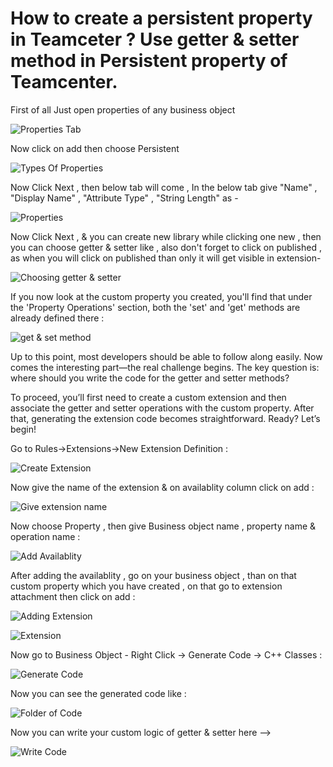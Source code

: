# How to create a persistent property in Teamceter ? Use getter & setter method in Persistent property of Teamcenter.

First of all Just open properties of any business object

![Properties Tab](26_1.JPG)

Now click on add then choose Persistent

![Types Of Properties](26-2.JPG)

Now Click Next , then below tab will come , In the below tab give "Name" , "Display Name" , "Attribute Type" , "String Length" as -

![Properties](26-3.JPG)

Now Click Next , & you can create new library while clicking one new , then you can choose getter & setter like , also don't forget to click on published , as when you will click on published than only it will get visible in extension-

![Choosing getter & setter](26-4.JPG)

If you now look at the custom property you created, you'll find that under the 'Property Operations' section, both the 'set' and 'get' methods are already defined there :

![get & set method](26_5.JPG)

Up to this point, most developers should be able to follow along easily.
Now comes the interesting part—the real challenge begins.
The key question is: where should you write the code for the getter and setter methods?

To proceed, you’ll first need to create a custom extension and then associate the getter and setter operations with the custom property. After that, generating the extension code becomes straightforward. Ready? Let’s begin!

Go to Rules->Extensions->New Extension Definition :

![Create Extension](26_7.JPG)

Now give the name of the extension & on availablity column click on add :

![Give extension name](26_8.JPG)

Now choose Property , then give Business object name , property name & operation name :

![Add Availablity](26_9.JPG)

After adding the availablity , go on your business object , than on that custom property which you have created , on that go to extension attachment then click on add :

![Adding Extension](26-10.JPG)

![Extension](26_11.JPG)

Now go to Business Object - Right Click -> Generate Code -> C++ Classes :

![Generate Code](26_12.JPG)

Now you can see the generated code like :

![Folder of Code](26_13.JPG)

Now you can write your custom logic of getter & setter here -->

![Write Code](26_14.JPG)
